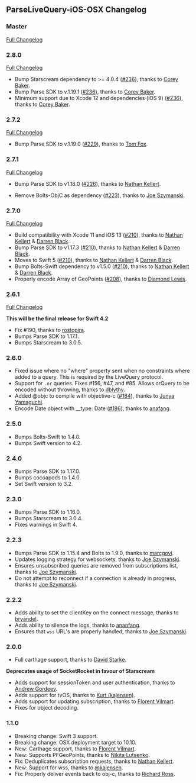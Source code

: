 ## ParseLiveQuery-iOS-OSX Changelog

### Master

[Full Changelog](https://github.com/parse-community/ParseLiveQuery-iOS-OSX/compare/2.8.0...master)

### 2.8.0

[Full Changelog](https://github.com/parse-community/ParseLiveQuery-iOS-OSX/compare/2.7.3...2.8.0)

- Bump Starscream dependency to >= 4.0.4 ([#236](https://github.com/parse-community/ParseLiveQuery-iOS-OSX/pull/236)), thanks to [Corey Baker](https://github.com/cbaker6).
- Bump Parse SDK to v.1.19.1 ([#236](https://github.com/parse-community/ParseLiveQuery-iOS-OSX/pull/236)), thanks to [Corey Baker](https://github.com/cbaker6).
- Minimum support due to Xcode 12 and dependencies (iOS 9) ([#236](https://github.com/parse-community/ParseLiveQuery-iOS-OSX/pull/236)), thanks to [Corey Baker](https://github.com/cbaker6).

### 2.7.2

[Full Changelog](https://github.com/parse-community/ParseLiveQuery-iOS-OSX/compare/2.7.1...2.7.2)

- Bump Parse SDK to v.1.19.0 ([#229](https://github.com/parse-community/ParseLiveQuery-iOS-OSX/pull/229)), thanks to [Tom Fox](https://github.com/TomWFox).

### 2.7.1

[Full Changelog](https://github.com/parse-community/ParseLiveQuery-iOS-OSX/compare/2.7.0...2.7.1)

- Bump Parse SDK to v1.18.0
([#226](https://github.com/parse-community/ParseLiveQuery-iOS-OSX/pull/226)), thanks to [Nathan Kellert](https://github.com/noobs2ninjas).

- Remove Bolts-ObjC as dependency
([#223](https://github.com/parse-community/ParseLiveQuery-iOS-OSX/pull/223)), thanks to [Joe Szymanski](https://github.com/JoeSzymanski).

### 2.7.0

[Full Changelog](https://github.com/parse-community/ParseLiveQuery-iOS-OSX/compare/2.6.1...2.7.0)

- Build compatibility with Xcode 11 and iOS 13 ([#210](https://github.com/parse-community/ParseLiveQuery-iOS-OSX/pull/210)), thanks to [Nathan Kellert](https://github.com/noobs2ninjas) & [Darren Black](https://github.com/drdaz).
- Bump Parse SDK to v1.17.3 ([#210](https://github.com/parse-community/ParseLiveQuery-iOS-OSX/pull/210)), thanks to [Nathan Kellert](https://github.com/noobs2ninjas) & [Darren Black](https://github.com/drdaz).
- Moves to Swift 5 ([#210](https://github.com/parse-community/ParseLiveQuery-iOS-OSX/pull/210)), thanks to [Nathan Kellert](https://github.com/noobs2ninjas) & [Darren Black](https://github.com/drdaz).
- Bump Bolts-Swift dependency to v1.5.0 ([#210](https://github.com/parse-community/ParseLiveQuery-iOS-OSX/pull/210)), thanks to [Nathan Kellert](https://github.com/noobs2ninjas) & [Darren Black](https://github.com/drdaz).
- Properly encode Array of GeoPoints ([#208](https://github.com/parse-community/ParseLiveQuery-iOS-OSX/pull/208)), thanks to [Diamond Lewis](https://github.com/dplewis).

### 2.6.1

[Full Changelog](https://github.com/parse-community/ParseLiveQuery-iOS-OSX/compare/2.6.0...2.6.1)

**This will be the final release for Swift 4.2**

- Fix #190, thanks to [rostopira](https://github.com/rostopira).
- Bumps Parse SDK to 1.17.1.
- Bumps Starscream to 3.0.5.

### 2.6.0

- Fixed issue where no "where" property sent when no constraints where added to a query. This is required by the LiveQuery protocol. 
- Support for `.or` queries. Fixes #156, #47, and #85. Allows orQuery to be encoded without throwing, thanks to [dblythy](https://github.com/dblythy).
- Added @objc to compile with objective-c ([#184](https://github.com/parse-community/ParseLiveQuery-iOS-OSX/pull/184)), thanks to [Junya Yamaguchi](https://github.com/junya100).
- Encode Date object with __type: Date ([#186](https://github.com/parse-community/ParseLiveQuery-iOS-OSX/pull/186)), thanks to [anafang](https://github.com/ananfang).

### 2.5.0

- Bumps Bolts-Swift to 1.4.0.
- Bumps Swift version to 4.2.

### 2.4.0

- Bumps Parse SDK to 1.17.0.
- Bumps cocoapods to 1.4.0.
- Set Swift version to 3.2.

### 2.3.0

- Bumps Parse SDK to 1.16.0.
- Bumps Starscream to 3.0.4.
- Fixes warnings in Swift 4.

### 2.2.3

- Bumps Parse SDK to 1.15.4 and Bolts to 1.9.0, thanks to [marcgovi](https://github.com/marcgovi).
- Updates logging strategy for websockets, thanks to [Joe Szymanski](https://github.com/JoeSzymanski).
- Ensures unsubscribed queries are removed from subscriptions list, thanks to [Joe Szymanski](https://github.com/JoeSzymanski).
- Do not attempt to reconnect if a connection is already in progress, thanks to [Joe Szymanski](https://github.com/JoeSzymanski).

### 2.2.2

- Adds ability to set the clientKey on the connect message, thanks to [bryandel](https://github.com/bryandel).
- Adds ability to silence the logs, thanks to [ananfang](https://github.com/ananfang).
- Ensures that `wss` URL's are properly handled, thanks to [Joe Szymanski](https://github.com/JoeSzymanski).

### 2.0.0

- Full carthage support, thanks to [David Starke](https://github.com/dstarke).

**Deprecates usage of SocketRocket in favour of Starscream**

- Adds support for sessionToken and user authentication, thanks to [Andrew Gordeev](https://github.com/andrew8712).
- Adds support for tvOS, thanks to [Kurt (kajensen)](https://github.com/kajensen).
- Adds support for updating subscription, thanks to [Florent Vilmart](https://github.com/flovilmart).
- Fixes for object decoding.

### 1.1.0

- Breaking change: Swift 3 support.
- Breaking change: OSX deployment target to 10.10.
- New: Carthage support, thanks to [Florent Vilmart](https://github.com/flovilmart).
- New: Supports PFGeoPoints, thanks to [Nikita Lutsenko](https://github.com/nlutsenko).
- Fix: Deduplicates subscription requests, thanks to [Nathan Kellert](https://github.com/noobs2ninjas).
- New: Support for wss, thanks to [@kajensen](https://github.com/kajensen).
- Fix: Properly deliver events back to obj-c, thanks to [Richard Ross](https://github.com/richardjrossiii).
